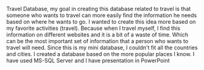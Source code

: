 Travel Database, my goal in creating this database related to travel is that someone who wants to travel can more easily find the information he needs based on where he wants to go. I wanted to create this idea more based on my favorite activities (travel). Because when I travel myself, I find this information on different websites and it is a bit of a waste of time. Which can be the most important set of information that a person who wants to travel will need. Since this is my mini database, I couldn't fit all the countries and cities. I created a database based on the more popular places I know.
I have used MS-SQL Server and I have presentation in PowerPoint

